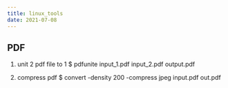 ```yaml
---
title: linux_tools
date: 2021-07-08
---
```


## PDF

1. unit 2 pdf file to 1
$ pdfunite input_1.pdf input_2.pdf output.pdf

2. compress pdf
$ convert -density 200 -compress jpeg input.pdf out.pdf
